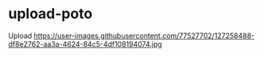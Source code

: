 # upload-poto
Upload
https://user-images.githubusercontent.com/77527702/127258488-df8e2762-aa3a-4624-84c5-4df108194074.jpg
